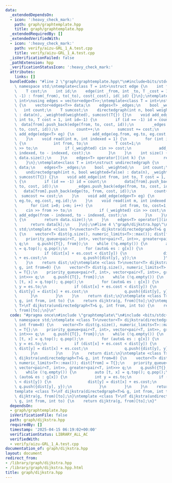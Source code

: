 ```yaml
---
data:
  _extendedDependsOn:
  - icon: ':heavy_check_mark:'
    path: graph/graphtemplate.hpp
    title: graph/graphtemplate.hpp
  _extendedRequiredBy: []
  _extendedVerifiedWith:
  - icon: ':heavy_check_mark:'
    path: verify/aizu-GRL_1_A.test.cpp
    title: verify/aizu-GRL_1_A.test.cpp
  _isVerificationFailed: false
  _pathExtension: hpp
  _verificationStatusIcon: ':heavy_check_mark:'
  attributes:
    links: []
  bundledCode: "#line 2 \"graph/graphtemplate.hpp\"\n#include<bits/stdc++.h>\nusing\
    \ namespace std;\ntemplate<class T = int>\nstruct edge {\n    int from, to;\n\
    \    T cost;\n    int id;\n    edge(int _from, int _to, T _cost = 1, int _id =\
    \ -1) : from(_from), to(_to), cost(_cost), id(_id) {}\n};\ntemplate<class T =\
    \ int>\nusing edges = vector<edge<T>>;\ntemplate<class T = int>\nstruct directedgraph\
    \ {\n    vector<edges<T>> data;\n    edges<T> _edges;\n    bool _weighted;\n \
    \   int count;\n    T sumcost;\n    directedgraph(int n, bool weighted=false)\
    \ : data(n), _weighted(weighted), sumcost(T{}) {}\n    void add_edge(int from,\
    \ int to, T cost = 1, int id=-1) {\n        if (id == -1) id = count;\n      \
    \  data[from].push_back(edge(from, to, cost, id));\n        _edges.push_back(edge(from,\
    \ to, cost, id));\n        count++;\n        sumcost += cost;\n    }\n    void\
    \ add_edge(edge<T> eg) {\n        add_edge(eg.from, eg.to, eg.cost, eg.id);\n\
    \    }\n    void read(int m, int indexed = 1) {\n        for (int i=0; i<m; i++)\
    \ {\n            int from, to;\n            T cost=1;\n            cin >> from\
    \ >> to;\n            if (_weighted) cin >> cost;\n            add_edge(from -\
    \ indexed, to - indexed, cost);\n        }\n    }\n    int size() {\n        return\
    \ data.size();\n    }\n    edges<T> operator[](int k) {\n        return data[k];\n\
    \    }\n};\ntemplate<class T = int>\nstruct undirectedgraph {\n    vector<edges<T>>\
    \ data;\n    edges<T> _edges;\n    bool _weighted;\n    int count;\n    T sumcost;\n\
    \    undirectedgraph(int n, bool weighted=false) : data(n), _weighted(weighted),\
    \ sumcost(T{}) {}\n    void add_edge(int from, int to, T cost = 1, int id=-1)\
    \ {\n        if (id == -1) id = count;\n        data[from].push_back(edge(from,\
    \ to, cost, id));\n        _edges.push_back(edge(from, to, cost, id));\n     \
    \   data[from].push_back(edge(to, from, cost, id));\n        count++;\n      \
    \  sumcost += cost;\n    }\n    void add_edge(edge<T> eg) {\n        add_edge(eg.from,\
    \ eg.to, eg.cost, eg.id);\n    }\n    void read(int m, int indexed = 1) {\n  \
    \      for (int i=0; i<m; i++) {\n            int from, to, cost=1;\n        \
    \    cin >> from >> to;\n            if (_weighted) cin >> cost;\n           \
    \ add_edge(from - indexed, to - indexed, cost);\n        }\n    }\n    int size()\
    \ {\n        return data.size();\n    }\n    edges<T> operator[](int k) {\n  \
    \      return data[k];\n    }\n};\n#line 4 \"graph/dijkstra.hpp\"\nusing namespace\
    \ std;\ntemplate <class T>\nvector<T> dijkstra(directedgraph<T>& g, int from=0)\
    \ {\n    vector<T> dist(g.size(), numeric_limits<T>::max()); dist[from] = T{};\n\
    \    priority_queue<pair<T, int>, vector<pair<T, int>>, greater<pair<T, int>>>\
    \ q;\n    q.push({T{}, from});\n    while (!q.empty()) {\n        auto [t, x]\
    \ = q.top(); q.pop();\n        for (auto& es : g[x]) {\n            int y = es.to;\n\
    \            if (dist[x] + es.cost < dist[y]) {\n                dist[y] = dist[x]\
    \ + es.cost;\n                q.push({dist[y], y});\n            }\n        }\n\
    \    }\n    return dist;\n}\ntemplate <class T>\nvector<T> dijkstra(undirectedgraph<T>&\
    \ g, int from=0) {\n    vector<T> dist(g.size(), numeric_limits<T>::max()); dist[from]\
    \ = T{};\n    priority_queue<pair<T, int>, vector<pair<T, int>>, greater<pair<T,\
    \ int>>> q;\n    q.push({T{}, from});\n    while (!q.empty()) {\n        auto\
    \ [t, x] = q.top(); q.pop();\n        for (auto& es : g[x]) {\n            int\
    \ y = es.to;\n            if (dist[x] + es.cost < dist[y]) {\n               \
    \ dist[y] = dist[x] + es.cost;\n                q.push({dist[y], y});\n      \
    \      }\n        }\n    }\n    return dist;\n}\ntemplate <class T>\nT dijkstra(directedgraph<T>&\
    \ g, int from, int to) {\n    return dijktra(g, from)[to];\n}\ntemplate <class\
    \ T>\nT dijkstra(undirectedgraph<T>& g, int from, int to) {\n    return dijktra(g,\
    \ from)[to];\n}\n"
  code: "#pragma once\n#include \"graphtemplate\"\n#include <bits/stdc++.h>\nusing\
    \ namespace std;\ntemplate <class T>\nvector<T> dijkstra(directedgraph<T>& g,\
    \ int from=0) {\n    vector<T> dist(g.size(), numeric_limits<T>::max()); dist[from]\
    \ = T{};\n    priority_queue<pair<T, int>, vector<pair<T, int>>, greater<pair<T,\
    \ int>>> q;\n    q.push({T{}, from});\n    while (!q.empty()) {\n        auto\
    \ [t, x] = q.top(); q.pop();\n        for (auto& es : g[x]) {\n            int\
    \ y = es.to;\n            if (dist[x] + es.cost < dist[y]) {\n               \
    \ dist[y] = dist[x] + es.cost;\n                q.push({dist[y], y});\n      \
    \      }\n        }\n    }\n    return dist;\n}\ntemplate <class T>\nvector<T>\
    \ dijkstra(undirectedgraph<T>& g, int from=0) {\n    vector<T> dist(g.size(),\
    \ numeric_limits<T>::max()); dist[from] = T{};\n    priority_queue<pair<T, int>,\
    \ vector<pair<T, int>>, greater<pair<T, int>>> q;\n    q.push({T{}, from});\n\
    \    while (!q.empty()) {\n        auto [t, x] = q.top(); q.pop();\n        for\
    \ (auto& es : g[x]) {\n            int y = es.to;\n            if (dist[x] + es.cost\
    \ < dist[y]) {\n                dist[y] = dist[x] + es.cost;\n               \
    \ q.push({dist[y], y});\n            }\n        }\n    }\n    return dist;\n}\n\
    template <class T>\nT dijkstra(directedgraph<T>& g, int from, int to) {\n    return\
    \ dijktra(g, from)[to];\n}\ntemplate <class T>\nT dijkstra(undirectedgraph<T>&\
    \ g, int from, int to) {\n    return dijktra(g, from)[to];\n}"
  dependsOn:
  - graph/graphtemplate.hpp
  isVerificationFile: false
  path: graph/dijkstra.hpp
  requiredBy: []
  timestamp: '2025-04-15 06:19:02+00:00'
  verificationStatus: LIBRARY_ALL_AC
  verifiedWith:
  - verify/aizu-GRL_1_A.test.cpp
documentation_of: graph/dijkstra.hpp
layout: document
redirect_from:
- /library/graph/dijkstra.hpp
- /library/graph/dijkstra.hpp.html
title: graph/dijkstra.hpp
---
```

